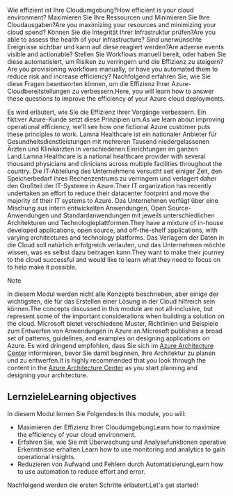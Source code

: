 <span data-ttu-id="22d56-101">Wie effizient ist Ihre Cloudumgebung?</span><span class="sxs-lookup"><span data-stu-id="22d56-101">How efficient is your cloud environment?</span></span> <span data-ttu-id="22d56-102">Maximieren Sie Ihre Ressourcen und Minimieren Sie Ihre Cloudausgaben?</span><span class="sxs-lookup"><span data-stu-id="22d56-102">Are you maximizing your resources and minimizing your cloud spend?</span></span> <span data-ttu-id="22d56-103">Können Sie die Integrität Ihrer Infrastruktur prüfen?</span><span class="sxs-lookup"><span data-stu-id="22d56-103">Are you able to assess the health of your infrastructure?</span></span> <span data-ttu-id="22d56-104">Sind unerwünschte Ereignisse sichtbar und kann auf diese reagiert werden?</span><span class="sxs-lookup"><span data-stu-id="22d56-104">Are adverse events visible and actionable?</span></span> <span data-ttu-id="22d56-105">Stellen Sie Workflows manuell bereit, oder haben Sie diese automatisiert, um Risiken zu verringern und die Effizienz zu steigern?</span><span class="sxs-lookup"><span data-stu-id="22d56-105">Are you provisioning workflows manually, or have you automated them to reduce risk and increase efficiency?</span></span> <span data-ttu-id="22d56-106">Nachfolgend erfahren Sie, wie Sie diese Fragen beantworten können, um die Effizienz Ihrer Azure-Cloudbereitstellungen zu verbessern.</span><span class="sxs-lookup"><span data-stu-id="22d56-106">Here, you will learn how to answer these questions to improve the efficiency of your Azure cloud deployments.</span></span>

<span data-ttu-id="22d56-107">Es wird erläutert, wie Sie die Effizienz Ihrer Vorgänge verbessern. Ein fiktiver Azure-Kunde setzt diese Prinzipien um.</span><span class="sxs-lookup"><span data-stu-id="22d56-107">As we learn about improving operational efficiency, we'll see how one fictional Azure customer puts these principles to work.</span></span> <span data-ttu-id="22d56-108">Lamna Healthcare ist ein nationaler Anbieter für Gesundheitsdienstleistungen mit mehreren Tausend niedergelassenen Ärzten und Klinikärzten in verschiedenen Einrichtungen im ganzen Land.</span><span class="sxs-lookup"><span data-stu-id="22d56-108">Lamna Healthcare is a national healthcare provider with several thousand physicians and clinicians across multiple facilities throughout the country.</span></span> <span data-ttu-id="22d56-109">Die IT-Abteilung des Unternehmens versucht seit einiger Zeit, den Speicherbedarf ihres Rechenzentrums zu verringern und verlagert daher den Großteil der IT-Systeme in Azure.</span><span class="sxs-lookup"><span data-stu-id="22d56-109">Their IT organization has recently undertaken an effort to reduce their datacenter footprint and move the majority of their IT systems to Azure.</span></span> <span data-ttu-id="22d56-110">Das Unternehmen verfügt über eine Mischung aus intern entwickelten Anwendungen, Open Source-Anwendungen und Standardanwendungen mit jeweils unterschiedlichen Architekturen und Technologieplattformen.</span><span class="sxs-lookup"><span data-stu-id="22d56-110">They have a mixture of in-house developed applications, open source, and off-the-shelf applications, with varying architectures and technology platforms.</span></span> <span data-ttu-id="22d56-111">Das Verlagern der Daten in die Cloud soll natürlich erfolgreich verlaufen, und das Unternehmen möchte wissen, was es selbst dazu beitragen kann.</span><span class="sxs-lookup"><span data-stu-id="22d56-111">They want to make their journey to the cloud successful and would like to learn what they need to focus on to help make it possible.</span></span>

> [!NOTE]
> <span data-ttu-id="22d56-112">In diesem Modul werden nicht alle Konzepte beschrieben, aber einige der wichtigsten, die für das Erstellen einer Lösung in der Cloud hilfreich sein können.</span><span class="sxs-lookup"><span data-stu-id="22d56-112">The concepts discussed in this module are not all-inclusive, but represent some of the important considerations when building a solution on the cloud.</span></span> <span data-ttu-id="22d56-113">Microsoft bietet verschiedene Muster, Richtlinien und Beispiele zum Entwerfen von Anwendungen in Azure an.</span><span class="sxs-lookup"><span data-stu-id="22d56-113">Microsoft publishes a broad set of patterns, guidelines, and examples on designing applications on Azure.</span></span> <span data-ttu-id="22d56-114">Es wird dringend empfohlen, dass Sie sich im [Azure Architecture Center](https://docs.microsoft.com/azure/architecture/) informieren, bevor Sie damit beginnen, Ihre Architektur zu planen und zu entwerfen.</span><span class="sxs-lookup"><span data-stu-id="22d56-114">It is highly recommended that you look through the content in the [Azure Architecture Center](https://docs.microsoft.com/azure/architecture/) as you start planning and designing your architecture.</span></span>

## <a name="learning-objectives"></a><span data-ttu-id="22d56-115">Lernziele</span><span class="sxs-lookup"><span data-stu-id="22d56-115">Learning objectives</span></span>

<span data-ttu-id="22d56-116">In diesem Modul lernen Sie Folgendes:</span><span class="sxs-lookup"><span data-stu-id="22d56-116">In this module, you will:</span></span>

- <span data-ttu-id="22d56-117">Maximieren der Effizienz Ihrer Cloudumgebung</span><span class="sxs-lookup"><span data-stu-id="22d56-117">Learn how to maximize the efficiency of your cloud environment.</span></span>
- <span data-ttu-id="22d56-118">Erfahren Sie, wie Sie mit Überwachung und Analysefunktionen operative Erkenntnisse erhalten.</span><span class="sxs-lookup"><span data-stu-id="22d56-118">Learn how to use monitoring and analytics to gain operational insights.</span></span>
- <span data-ttu-id="22d56-119">Reduzieren von Aufwand und Fehlern durch Automatisierung</span><span class="sxs-lookup"><span data-stu-id="22d56-119">Learn how to use automation to reduce effort and error.</span></span>

<span data-ttu-id="22d56-120">Nachfolgend werden die ersten Schritte erläutert.</span><span class="sxs-lookup"><span data-stu-id="22d56-120">Let's get started!</span></span>
